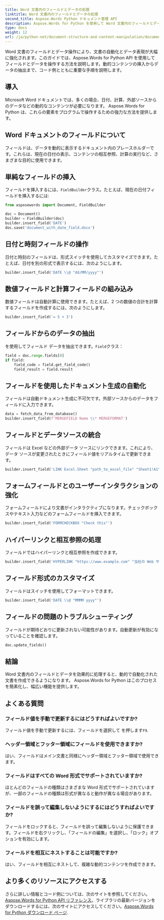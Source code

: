 ```yaml
---
title: Word 文書内のフィールドとデータの処理
linktitle: Word 文書内のフィールドとデータの処理
second_title: Aspose.Words Python ドキュメント管理 API
description: Aspose.Words for Python を使用して Word 文書内のフィールドとデータを処理する方法を学びます。動的コンテンツ、自動化などのコード例を含むステップバイステップのガイド。
type: docs
weight: 12
url: /ja/python-net/document-structure-and-content-manipulation/document-fields/
---
```


Word 文書のフィールドとデータ操作により、文書の自動化とデータ表現が大幅に強化されます。このガイドでは、Aspose.Words for Python API を使用してフィールドとデータを操作する方法を説明します。動的コンテンツの挿入からデータの抽出まで、コード例とともに重要な手順を説明します。

## 導入

Microsoft Word ドキュメントでは、多くの場合、日付、計算、外部ソースからのデータなどの動的なコンテンツが必要になります。 Aspose.Words for Python は、これらの要素をプログラムで操作するための強力な方法を提供します。

## Word ドキュメントのフィールドについて

フィールドは、データを動的に表示するドキュメント内のプレースホルダーです。これらは、現在の日付の表示、コンテンツの相互参照、計算の実行など、さまざまな目的に使用できます。

## 単純なフィールドの挿入

フィールドを挿入するには、`FieldBuilder`クラス。たとえば、現在の日付フィールドを挿入するには:

```python
from asposewords import Document, FieldBuilder

doc = Document()
builder = FieldBuilder(doc)
builder.insert_field('DATE')
doc.save('document_with_date_field.docx')
```

## 日付と時刻フィールドの操作

日付と時刻のフィールドは、形式スイッチを使用してカスタマイズできます。たとえば、日付を別の形式で表示するには、次のようにします。

```python
builder.insert_field('DATE \\@ "dd/MM/yyyy"')
```

## 数値フィールドと計算フィールドの組み込み

数値フィールドは自動計算に使用できます。たとえば、2 つの数値の合計を計算するフィールドを作成するには、次のようにします。

```python
builder.insert_field('= 5 + 3')
```

## フィールドからのデータの抽出

を使用してフィールド データを抽出できます。`Field`クラス：

```python
field = doc.range.fields[0]
if field:
    field_code = field.get_field_code()
    field_result = field.result
```

## フィールドを使用したドキュメント生成の自動化

フィールドは自動ドキュメント生成に不可欠です。外部ソースからのデータをフィールドに入力できます。

```python
data = fetch_data_from_database()
builder.insert_field(f'MERGEFIELD Name \\* MERGEFORMAT')
```

## フィールドとデータソースの統合

フィールドは Excel などの外部データ ソースにリンクできます。これにより、データ ソースが変更されたときにフィールド値をリアルタイムで更新できます。

```python
builder.insert_field('LINK Excel.Sheet "path_to_excel_file" "Sheet1!A1"')
```

## フォームフィールドとのユーザーインタラクションの強化

フォームフィールドにより文書がインタラクティブになります。チェックボックスやテキスト入力などのフォームフィールドを挿入できます。

```python
builder.insert_field('FORMCHECKBOX "Check this"')
```

## ハイパーリンクと相互参照の処理

フィールドではハイパーリンクと相互参照を作成できます。

```python
builder.insert_field('HYPERLINK "https://www.example.com" "当社の Web サイトにアクセスしてください"')
```

## フィールド形式のカスタマイズ

フィールドはスイッチを使用してフォーマットできます。

```python
builder.insert_field('DATE \\@ "MMMM yyyy"')
```

## フィールドの問題のトラブルシューティング

フィールドが期待どおりに更新されない可能性があります。自動更新が有効になっていることを確認します。

```python
doc.update_fields()
```

## 結論

Word 文書内のフィールドとデータを効果的に処理すると、動的で自動化された文書を作成できるようになります。 Aspose.Words for Python はこのプロセスを簡素化し、幅広い機能を提供します。

## よくある質問

### フィールド値を手動で更新するにはどうすればよいですか?

フィールド値を手動で更新するには、フィールドを選択して を押します`F9`.

### ヘッダー領域とフッター領域にフィールドを使用できますか?

はい、フィールドはメイン文書と同様にヘッダー領域とフッター領域で使用できます。

### フィールドはすべての Word 形式でサポートされていますか?

ほとんどのフィールドの種類はさまざまな Word 形式でサポートされていますが、一部のフィールドの種類は形式が異なると動作が異なる場合があります。

### フィールドを誤って編集しないようにするにはどうすればよいですか?

フィールドをロックすると、フィールドを誤って編集しないように保護できます。フィールドを右クリックし、「フィールドの編集」を選択し、「ロック」オプションを有効にします。

### フィールドを相互にネストすることは可能ですか?

はい、フィールドを相互にネストして、複雑な動的コンテンツを作成できます。

## より多くのリソースにアクセスする

さらに詳しい情報とコード例については、次のサイトを参照してください。[Aspose.Words for Python API リファレンス](https://reference.aspose.com/words/python-net/)。ライブラリの最新バージョンをダウンロードするには、次のサイトにアクセスしてください。[Aspose.Words for Python ダウンロード ページ](https://releases.aspose.com/words/python/).